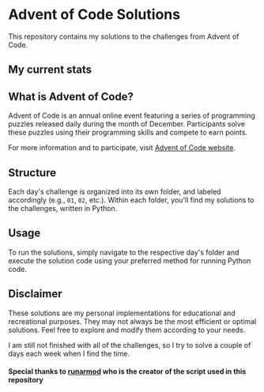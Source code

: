# Advent of Code Solutions

This repository contains my solutions to the challenges from Advent of Code.

## My current stats

<!-- START STATS -->

<!-- END STATS -->

## What is Advent of Code?

Advent of Code is an annual online event featuring a series of programming puzzles released daily during the month of December. Participants solve these puzzles using their programming skills and compete to earn points.

For more information and to participate, visit [Advent of Code website](https://adventofcode.com/).

## Structure

Each day's challenge is organized into its own folder, and labeled accordingly (e.g., `01`, `02`, etc.). Within each folder, you'll find my solutions to the challenges, written in Python.

## Usage

To run the solutions, simply navigate to the respective day's folder and execute the solution code using your preferred method for running Python code.

## Disclaimer

These solutions are my personal implementations for educational and recreational purposes. They may not always be the most efficient or optimal solutions. Feel free to explore and modify them according to your needs.

I am still not finished with all of the challenges, so I try to solve a couple of days each week when I find the time.

#### Special thanks to [runarmod](https://github.com/runarmod/) who is the creator of the script used in this repository

